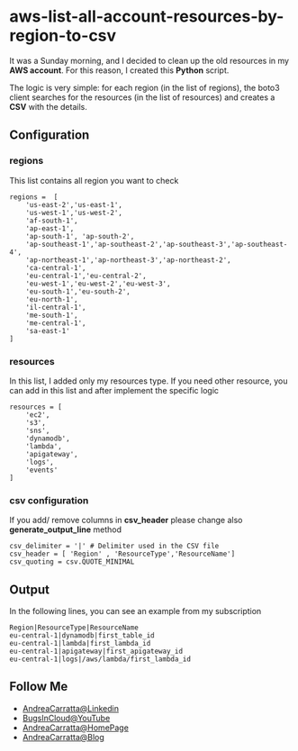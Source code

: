 # aws-list-all-account-resources-by-region-to-csv

It was a Sunday morning, and I decided to clean up the old resources in my **AWS account**. For this reason, I created this **Python** script.

The logic is very simple: for each region (in the list of regions), the boto3 client searches for the resources (in the list of resources) and creates a **CSV** with the details.

## Configuration

### regions

This list contains all region you want to check

```
regions =  [
    'us-east-2','us-east-1',
    'us-west-1','us-west-2',
    'af-south-1',
    'ap-east-1',
    'ap-south-1', 'ap-south-2',
    'ap-southeast-1','ap-southeast-2','ap-southeast-3','ap-southeast-4',
    'ap-northeast-1','ap-northeast-3','ap-northeast-2',
    'ca-central-1',
    'eu-central-1','eu-central-2',
    'eu-west-1','eu-west-2','eu-west-3',
    'eu-south-1','eu-south-2',
    'eu-north-1',
    'il-central-1',
    'me-south-1',
    'me-central-1',
    'sa-east-1'
]
```

### resources

In this list, I added only my resources type. If you need other resource, you can add in this list and after implement the specific logic

```
resources = [
    'ec2',
    's3',
    'sns',
    'dynamodb',
    'lambda',
    'apigateway',
    'logs',
    'events'
]
```

### csv configuration

If you add/ remove columns in **csv_header** please change also **generate_output_line** method

```
csv_delimiter = '|' # Delimiter used in the CSV file
csv_header = [ 'Region' , 'ResourceType','ResourceName']
csv_quoting = csv.QUOTE_MINIMAL
```

## Output

In the following lines, you can see an example from my subscription

```
Region|ResourceType|ResourceName
eu-central-1|dynamodb|first_table_id
eu-central-1|lambda|first_lambda_id
eu-central-1|apigateway|first_apigateway_id
eu-central-1|logs|/aws/lambda/first_lambda_id
```

## Follow Me

- [AndreaCarratta@Linkedin](https://links.devandreacarratta.it/linkedin)
- [BugsInCloud@YouTube](https://links.devandreacarratta.it/youtube)
- [AndreaCarratta@HomePage](https://devandreacarratta.it/)
- [AndreaCarratta@Blog](https://blog.devandreacarratta.it/)
